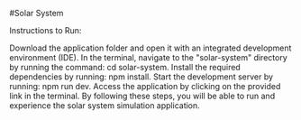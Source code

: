 #Solar System

Instructions to Run:

Download the application folder and open it with an integrated development environment (IDE).
In the terminal, navigate to the "solar-system" directory by running the command: cd solar-system.
Install the required dependencies by running: npm install.
Start the development server by running: npm run dev.
Access the application by clicking on the provided link in the terminal.
By following these steps, you will be able to run and experience the solar system simulation application.
